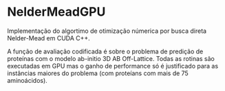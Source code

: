 # NelderMeadGPU

Implementação do algortimo de otimização númerica por busca direta Nelder-Mead em CUDA C++.

A função de avaliação codificada é sobre o problema de predição de proteínas com o modelo ab-initio 3D AB Off-Lattice. 
Todas as rotinas são executadas em GPU mas o ganho de performance só é justificado para as instâncias maiores do problema (com proteíans com mais de 75 aminoácidos).
